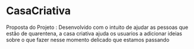 # CasaCriativa

Proposta do Projeto : Desenvolvido com o intuito de ajudar as pessoas que estão de quarentena,
a casa criativa ajuda os usuarios a adicionar ideias sobre o que fazer nesse momento delicado
que estamos passando
